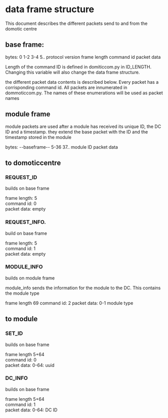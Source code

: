 # data frame structure

This document describes the different packets send to and from the domotic centre


## base frame:

bytes:  0                  1-2             3-4          5..
        protocol version   frame length    command id   packet data

Length of the command ID is defined in domiticcom.py in ID_LENGTH.
Changing this variable will also change the data frame structure.

the different packet data contents is described below.
Every packet has a corrisponding command id.
All packets are innumerated in dommoticcom.py. The names of these enumerations will be used as packet names

## module frame

module packets are used after a module has received its unique ID, the DC ID and a timestamp.
they extend the base packet with the ID and the timestamp stored in the module

bytes: --baseframe-- 5-36        37..
                     module ID   packet data



## to domoticcentre

### REQUEST_ID
builds on base frame  

frame length: 5  
command id: 0  
packet data: empty  

### REQUEST_INFO.
build on base frame

frame length: 5  
command id: 1  
packet data: empty  

### MODULE_INFO
builds on module frame

module_info sends the information for the module to the DC.
This contains the module type

frame length 69
command id: 2
packet data: 0-1
             module type



## to module

### SET_ID
builds on base frame

frame length 5+64  
command id: 0  
packet data: 0-64: uuid  

### DC_INFO
builds on base frame

frame length 5+64  
command id: 1  
packet data: 0-64: DC ID  

